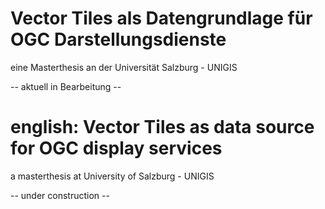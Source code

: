 # Vector Tiles als Datengrundlage für OGC Darstellungsdienste
eine Masterthesis an der Universität Salzburg - UNIGIS

-- aktuell in Bearbeitung --




# english: Vector Tiles as data source for OGC display services
a masterthesis at University of Salzburg - UNIGIS

-- under construction --
